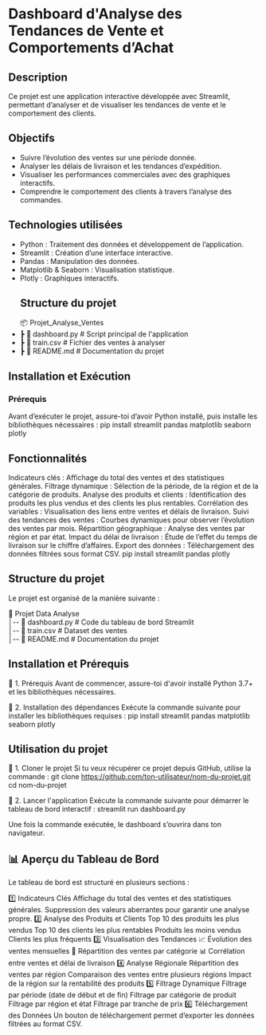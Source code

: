 # Dashboard d'Analyse des Tendances de Vente et Comportements d’Achat

##  Description
Ce projet est une application interactive développée avec Streamlit, permettant d’analyser et de visualiser les tendances de vente et le comportement des clients.
## Objectifs
-	Suivre l’évolution des ventes sur une période donnée.
-	Analyser les délais de livraison et les tendances d’expédition.
- Visualiser les performances commerciales avec des graphiques interactifs.
-	Comprendre le comportement des clients à travers l’analyse des commandes.
## Technologies utilisées
-	Python : Traitement des données et développement de l’application.
-	Streamlit : Création d’une interface interactive.
- Pandas : Manipulation des données.
- Matplotlib & Seaborn : Visualisation statistique.
- Plotly : Graphiques interactifs.
  ## Structure du projet
  📦 Projet_Analyse_Ventes
 - ┣ 📜 dashboard.py                 # Script principal de l'application
 - ┣  📜 train.csv                   # Fichier des ventes à analyser
 - ┣ 📜 README.md                     # Documentation du projet

 ## Installation et Exécution
   ### Prérequis
   Avant d’exécuter le projet, assure-toi d’avoir Python installé, puis installe les bibliothèques nécessaires :
   pip install streamlit pandas matplotlib seaborn plotly

## Fonctionnalités
 Indicateurs clés : Affichage du total des ventes et des statistiques générales.
 Filtrage dynamique : Sélection de la période, de la région et de la catégorie de produits.
 Analyse des produits et clients : Identification des produits les plus vendus et des clients les plus rentables.
 Corrélation des variables : Visualisation des liens entre ventes et délais de livraison.
 Suivi des tendances des ventes : Courbes dynamiques pour observer l’évolution des ventes par mois.
 Répartition géographique : Analyse des ventes par région et par état.
 Impact du délai de livraison : Étude de l’effet du temps de livraison sur le chiffre d’affaires.
 Export des données : Téléchargement des données filtrées sous format CSV.
pip install streamlit pandas plotly

## Structure du projet
Le projet est organisé de la manière suivante :

📁 Projet Data Analyse  
│-- 📜 dashboard.py        # Code du tableau de bord Streamlit  
│-- 📄 train.csv           # Dataset des ventes  
│-- 📜 README.md           # Documentation du projet 

## Installation et Prérequis
📌 1. Prérequis
Avant de commencer, assure-toi d'avoir installé Python 3.7+ et les bibliothèques nécessaires.

📌 2. Installation des dépendances
Exécute la commande suivante pour installer les bibliothèques requises :
pip install streamlit pandas matplotlib seaborn plotly

## Utilisation du projet
📌 1. Cloner le projet
Si tu veux récupérer ce projet depuis GitHub, utilise la commande :
git clone https://github.com/ton-utilisateur/nom-du-projet.git
cd nom-du-projet

📌 2. Lancer l'application
Exécute la commande suivante pour démarrer le tableau de bord interactif :
streamlit run dashboard.py

Une fois la commande exécutée, le dashboard s’ouvrira dans ton navigateur.

## 📊 Aperçu du Tableau de Bord
Le tableau de bord est structuré en plusieurs sections :

1️⃣ Indicateurs Clés
Affichage du total des ventes et des statistiques générales.
Suppression des valeurs aberrantes pour garantir une analyse propre.
2️⃣ Analyse des Produits et Clients
Top 10 des produits les plus vendus 
Top 10 des clients les plus rentables 
Produits les moins vendus 
Clients les plus fréquents 
3️⃣ Visualisation des Tendances
📈 Évolution des ventes mensuelles
📌 Répartition des ventes par catégorie
📊 Corrélation entre ventes et délai de livraison
4️⃣ Analyse Régionale
Répartition des ventes par région 
Comparaison des ventes entre plusieurs régions
Impact de la région sur la rentabilité des produits
5️⃣ Filtrage Dynamique
Filtrage par période (date de début et de fin) 
Filtrage par catégorie de produit 
Filtrage par région et état 
Filtrage par tranche de prix 
6️⃣ Téléchargement des Données
Un bouton de téléchargement permet d’exporter les données filtrées au format CSV.
